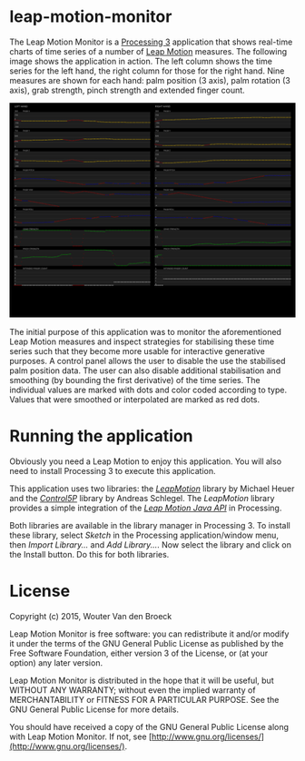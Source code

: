 # leap-motion-monitor

The Leap Motion Monitor is a [Processing 3](https://processing.org/) application that shows real-time charts of time series of a number of [Leap Motion](https://www.leapmotion.com/) measures. The following image shows the application in action. The left column shows the time series for the left hand, the right column for those for the right hand. Nine measures are shown for each hand: palm position (3 axis), palm rotation (3 axis), grab strength, pinch strength and extended finger count.

[![Screenshot](img/screen_1.png)](img/screen_1.png)

The initial purpose of this application was to monitor the aforementioned Leap Motion measures and inspect strategies for stabilising these time series such that they become more usable for interactive generative purposes. A control panel allows the user to disable the use the stabilised palm position data. The user can also disable additional stabilisation and smoothing (by bounding the first derivative) of the time series. The individual values are marked with dots and color coded according to type. Values that were smoothed or interpolated are marked as red dots.

# Running the application

Obviously you need a Leap Motion to enjoy this application. You will also need to install Processing 3 to execute this application.

This application uses two libraries: the [_LeapMotion_](ttps://github.com/heuermh/leap-motion-processing) library by Michael Heuer and the [_Control5P_](http://www.sojamo.de/libraries/controlP5/reference/) library by Andreas Schlegel. The _LeapMotion_ library provides a simple integration of the [_Leap Motion Java API_](https://developer.leapmotion.com/documentation/java/api/Leap_Classes.html) in Processing.

Both libraries are available in the library manager in Processing 3. To install these library, select _Sketch_ in the Processing application/window menu, then _Import Library..._ and _Add Library..._. Now select the library and click on the Install button. Do this for both libraries.

# License

Copyright (c) 2015, Wouter Van den Broeck

Leap Motion Monitor is free software: you can redistribute it and/or modify it under the terms of the GNU General Public License as published by the Free Software Foundation, either version 3 of the License, or (at your option) any later version.

Leap Motion Monitor is distributed in the hope that it will be
useful, but WITHOUT ANY WARRANTY; without even the implied warranty of
MERCHANTABILITY or FITNESS FOR A PARTICULAR PURPOSE.  See the
GNU General Public License for more details.

You should have received a copy of the GNU General Public License
along with Leap Motion Monitor.  If not, see [http://www.gnu.org/licenses/](http://www.gnu.org/licenses/).